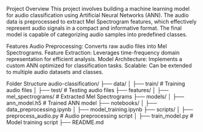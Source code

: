 Project Overview
This project involves building a machine learning model for audio classification using Artificial Neural Networks (ANN). The audio data is preprocessed to extract Mel Spectrogram features, which effectively represent audio signals in a compact and informative format. The final model is capable of categorizing audio samples into predefined classes.

Features
Audio Preprocessing: Converts raw audio files into Mel Spectrograms.
Feature Extraction: Leverages time-frequency domain representation for efficient analysis.
Model Architecture: Implements a custom ANN optimized for classification tasks.
Scalable: Can be extended to multiple audio datasets and classes.

Folder Structure
audio-classification/
├── data/
│   ├── train/                # Training audio files
│   ├── test/                 # Testing audio files
├── features/
│   ├── mel_spectrograms/     # Extracted Mel Spectrograms
├── models/
│   ├── ann_model.h5          # Trained ANN model
├── notebooks/
│   ├── data_preprocessing.ipynb
│   ├── model_training.ipynb
├── scripts/
│   ├── preprocess_audio.py   # Audio preprocessing script
│   ├── train_model.py        # Model training script
├── README.md
